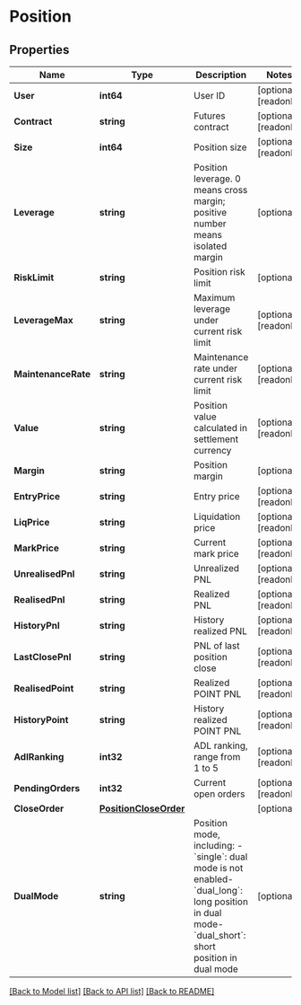 # Position

## Properties

Name | Type | Description | Notes
------------ | ------------- | ------------- | -------------
**User** | **int64** | User ID | [optional] [readonly] 
**Contract** | **string** | Futures contract | [optional] [readonly] 
**Size** | **int64** | Position size | [optional] [readonly] 
**Leverage** | **string** | Position leverage. 0 means cross margin; positive number means isolated margin | [optional] 
**RiskLimit** | **string** | Position risk limit | [optional] 
**LeverageMax** | **string** | Maximum leverage under current risk limit | [optional] [readonly] 
**MaintenanceRate** | **string** | Maintenance rate under current risk limit | [optional] [readonly] 
**Value** | **string** | Position value calculated in settlement currency | [optional] [readonly] 
**Margin** | **string** | Position margin | [optional] 
**EntryPrice** | **string** | Entry price | [optional] [readonly] 
**LiqPrice** | **string** | Liquidation price | [optional] [readonly] 
**MarkPrice** | **string** | Current mark price | [optional] [readonly] 
**UnrealisedPnl** | **string** | Unrealized PNL | [optional] [readonly] 
**RealisedPnl** | **string** | Realized PNL | [optional] [readonly] 
**HistoryPnl** | **string** | History realized PNL | [optional] [readonly] 
**LastClosePnl** | **string** | PNL of last position close | [optional] [readonly] 
**RealisedPoint** | **string** | Realized POINT PNL | [optional] [readonly] 
**HistoryPoint** | **string** | History realized POINT PNL | [optional] [readonly] 
**AdlRanking** | **int32** | ADL ranking, range from 1 to 5 | [optional] [readonly] 
**PendingOrders** | **int32** | Current open orders | [optional] [readonly] 
**CloseOrder** | [**PositionCloseOrder**](Position_close_order.md) |  | [optional] 
**DualMode** | **string** | Position mode, including:  - &#x60;single&#x60;: dual mode is not enabled- &#x60;dual_long&#x60;: long position in dual mode- &#x60;dual_short&#x60;: short position in dual mode | [optional] 

[[Back to Model list]](../README.md#documentation-for-models) [[Back to API list]](../README.md#documentation-for-api-endpoints) [[Back to README]](../README.md)


